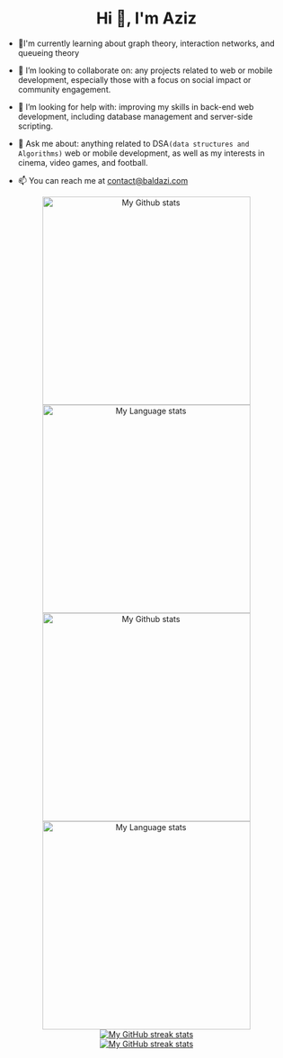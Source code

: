 <h1 align="center">Hi 👋, I'm Aziz</h1>

- 🌱I'm currently learning about graph theory, interaction networks, and queueing theory

- 👯 I’m looking to collaborate on: any projects related to web or mobile development, especially those with a focus on social impact or community engagement.

- 🤔 I’m looking for help with: improving my skills in back-end web development, including database management and server-side scripting.

- 💬 Ask me about: anything related to DSA`(data structures and Algorithms)` web or mobile development, as well as my interests in cinema, video games, and football.

- 📫 You can reach me at [contact@baldazi.com](https://baldazi.com/contact/)

<!-- GRS (Light Mode) #from @qwerty541  -->
<div align="center"> 
  <a href="https://github.com/baldazi#gh-light-mode-only">
    <img
      src="https://github-readme-stats-steel-omega.vercel.app/api?username=baldazi&show_icons=true&include_all_commits=true&hide_border=true&number_format=long&rank_icon=percentile&show=reviews,discussions_started,discussions_answered,prs_merged,prs_merged_percentage#gh-light-mode-only"
      alt="My Github stats"
      height="370"
    />
  </a>
  <a href="https://github.com/baldazi#gh-light-mode-only">
    <img
      src="https://github-readme-stats-steel-omega.vercel.app/api/top-langs/?username=baldazi&layout=pie&hide_border=true&langs_count=10#gh-light-mode-only"
      alt="My Language stats"
      height="370"
    />
  </a>
</div>

<!-- GRS (Dark Mode) -->
<div align="center"> 
  <a href="https://github.com/baldazi#gh-dark-mode-only">
    <img
      src="https://github-readme-stats-steel-omega.vercel.app/api?username=baldazi&show_icons=true&include_all_commits=true&icon_color=2d77dc&title_color=2d77dc&text_color=ffffff&bg_color=0d1117&hide_border=true&number_format=long&rank_icon=percentile&show=reviews,discussions_started,discussions_answered,prs_merged,prs_merged_percentage#gh-dark-mode-only"
      alt="My Github stats"
      height="370"
    />
  </a>
  <a href="https://github.com/baldazi#gh-dark-mode-only">
    <img
      src="https://github-readme-stats-steel-omega.vercel.app/api/top-langs/?username=baldazi&layout=pie&icon_color=2d77dc&title_color=2d77dc&text_color=ffffff&bg_color=0d1117&hide_border=true&langs_count=10#gh-dark-mode-only"
      alt="My Language stats"
      height="370"
    />
  </a>
</div>

<!-- Streal stats (Light mode) -->
<div align="center">
  <a href="https://github.com/baldazi#gh-light-mode-only">
    <img
       src="https://github-readme-streak-stats-phi-opal.vercel.app/?user=baldazi&locale=en&type=svg&hide_border=true&fire=2d77dc&ring=2d77dc&currStreakLabel=000000"
       alt="My GitHub streak stats"
     />
  </a>
</div>


<!-- Streal stats (Dark mode) -->
<div align="center">
  <a href="https://github.com/baldazi#gh-dark-mode-only">
    <img
       src="https://github-readme-streak-stats-phi-opal.vercel.app/?user=baldazi&background=0d1117&currStreakNum=ffffff&sideNums=ffffff&currStreakLabel=ffffff&sideLabels=ffffff&dates=ffffff&fire=2d77dc&ring=2d77dc&locale=en&type=svg&hide_border=true"
       alt="My GitHub streak stats"
     />
  </a>
</div>
